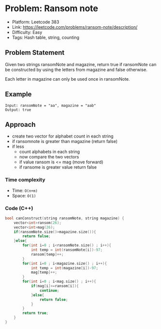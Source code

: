 # Problem: Ransom note

- Platform: Leetcode 383
- Link: https://leetcode.com/problems/ransom-note/description/
- Difficulty: Easy
- Tags: Hash table, string, counting 

## Problem Statement
Given two strings ransomNote and magazine, return true if ransomNote can be constructed by using the letters from magazine and false otherwise.

Each letter in magazine can only be used once in ransomNote.


## Example
```
Input: ransomNote = "aa", magazine = "aab"
Output: true
```

## Approach 
- create two vector for alphabet count in each string
- if ransomnote is greater than magazine (return false)
- if less
    - count alphabets in each string
    - now compare the two vectors
    - if value ransom is <= mag (move forward)
    - if ransome is greater value return false


### Time complexity
- Time: `O(n+m)` 
- Space: `O(1)`

### Code (C++)
```c++
bool canConstruct(string ransomNote, string magazine) {
    vector<int>ransom(26);
    vector<int>mag(26);
    if(ransomNote.size()>magazine.size()){
        return false;
    }else{
        for(int i=0 ; i<ransomNote.size() ; i++){
            int temp = int(ransomNote[i])-97;
            ransom[temp]++;
        }
        for(int i=0 ; i<magazine.size() ; i++){
            int temp = int(magazine[i])-97;
            mag[temp]++;
        }
        for(int i=0 ; i<mag.size() ; i++){
            if(mag[i]>=ransom[i]){
                continue;
            }else{
                return false;
            }
        }
        return true;
    }
}
```
